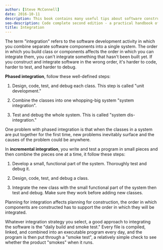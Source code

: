```yaml
---
author: [Steve McConnell]
date: 2016-10-11
description: This book contains many useful tips about software construction and best practices on creating clean code. A list of issues that can happen during software construction and how to avoid them by testing your code before writing them. The best part is the checklist at the end of every section containing useful items to check for during software construction.
seo-description: Code complete second edition - a practical handbook of software construction by Steve McConnell notes.
title: Integration
---
```


The term "integration" refers to the software development activity in which you combine separate software components into a single system. The order in which you build class or components affects the order in which you can integrate them, you can't integrate something that hasn't been built yet. If you construct and integrate software in the wrong order, it's harder to code, harder to test, and harder to debug.

**Phased integration**, follow these well-defined steps:

1. Design, code, test, and debug each class. This step is called "unit development."

2. Combine the classes into one whopping-big system "system integration".

3. Test and debug the whole system. This is called "system dis-integration."

One problem with phased integration is that when the classes in a system are put together for the first time, new problems inevitably surface and the causes of the problem could be anywhere.

In **incremental integration**, you write and test a program in small pieces and then combine the pieces one at a time, it follow these steps:

1. Develop a small, functional part of the system. Thoroughly test and debug it.

2. Design, code, test, and debug a class.

3. Integrate the new class with the small functional part of the system then test and debug. Make sure they work before adding new classes.

Planning for integration affects planning for construction, the order in which components are constructed has to support the order in which they will be integrated.

Whatever integration strategy you select, a good approach to integrating the software is the "daily build and smoke test." Every file is compiled, linked, and combined into an executable program every day, and the program is then put through a "smoke test", a relatively simple check to see whether the product "smokes" when it runs.
